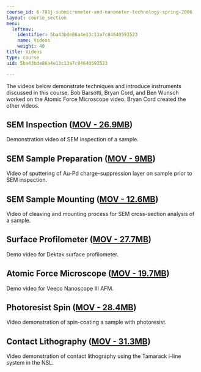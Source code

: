 ```yaml
---
course_id: 6-781j-submicrometer-and-nanometer-technology-spring-2006
layout: course_section
menu:
  leftnav:
    identifier: 5ba43bde86a4e13c13a7c84640593523
    name: Videos
    weight: 40
title: Videos
type: course
uid: 5ba43bde86a4e13c13a7c84640593523

---
```


The videos below demonstrate techniques and introduce instruments discussed in this course. Bob Barsotti, Bryan Cord, and Ben Wunsch worked on the Atomic Force Microscope video. Bryan Cord created the other videos.

SEM Inspection ([MOV - 26.9MB](/ans7870/6/6.781/s06/videos/sem_inspection.mov))
-------------------------------------------------------------------------------

Demonstration video of SEM inspection of a sample.

SEM Sample Preparation ([MOV - 9MB](/ans7870/6/6.781/s06/videos/sputter_coat.mov))
----------------------------------------------------------------------------------

Video of sputtering of Au-Pd charge-suppression layer on sample prior to SEM inspection.

SEM Sample Mounting ([MOV - 12.6MB](/ans7870/6/6.781/s06/videos/cleave_mount.mov))
----------------------------------------------------------------------------------

Video of cleaving and mounting process for SEM cross-section analysis of a sample.

Surface Profilometer ([MOV - 27.7MB](/ans7870/6/6.781/s06/videos/Dektak_HQ.mov))
--------------------------------------------------------------------------------

Demo video for Dektak surface profilometer.

Atomic Force Microscope ([MOV - 19.7MB](/ans7870/6/6.781/s06/videos/AFM.mov))
-----------------------------------------------------------------------------

Demo video for Veeco Nanoscope III AFM.

Photoresist Spin ([MOV - 28.4MB](/ans7870/6/6.781/s06/videos/spin_bake.mov))
----------------------------------------------------------------------------

Video demonstration of spin-coating a sample with photoresist.

Contact Lithography ([MOV - 31.3MB](/ans7870/6/6.781/s06/videos/tamarack_expose.mov))
-------------------------------------------------------------------------------------

Video demonstration of contact lithography using the Tamarack i-line system in the NSL.